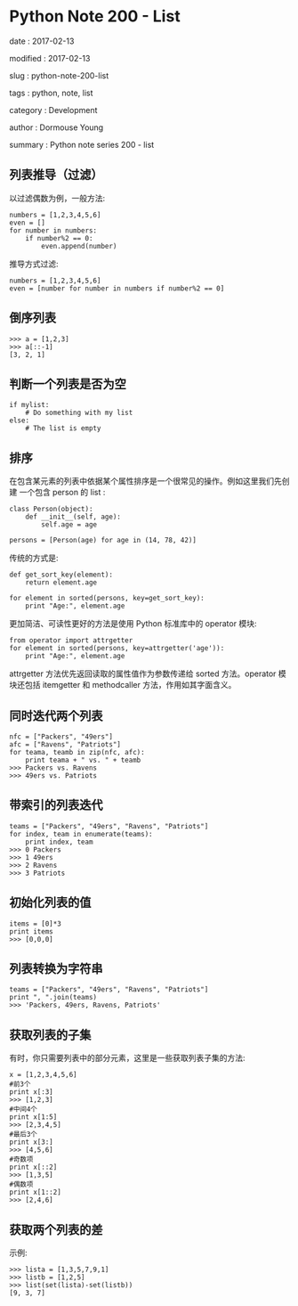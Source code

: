 Python Note 200 - List
======================

date
:   2017-02-13

modified
:   2017-02-13

slug
:   python-note-200-list

tags
:   python, note, list

category
:   Development

author
:   Dormouse Young

summary
:   Python note series 200 - list

列表推导（过滤）
----------------

以过滤偶数为例，一般方法:

    numbers = [1,2,3,4,5,6]
    even = []
    for number in numbers:
        if number%2 == 0:
            even.append(number)

推导方式过滤:

    numbers = [1,2,3,4,5,6]
    even = [number for number in numbers if number%2 == 0]

倒序列表
--------

    >>> a = [1,2,3]
    >>> a[::-1]
    [3, 2, 1]

判断一个列表是否为空
--------------------

    if mylist:
        # Do something with my list
    else:
        # The list is empty

排序
----

在包含某元素的列表中依据某个属性排序是一个很常见的操作。例如这里我们先创建
一个包含 person 的 list :

    class Person(object):
        def __init__(self, age):
            self.age = age

    persons = [Person(age) for age in (14, 78, 42)]

传统的方式是:

    def get_sort_key(element):
        return element.age

    for element in sorted(persons, key=get_sort_key):
        print "Age:", element.age

更加简洁、可读性更好的方法是使用 Python 标准库中的 operator 模块:

    from operator import attrgetter
    for element in sorted(persons, key=attrgetter('age')):
        print "Age:", element.age

attrgetter 方法优先返回读取的属性值作为参数传递给 sorted 方法。operator
模块还包括 itemgetter 和 methodcaller 方法，作用如其字面含义。

同时迭代两个列表
----------------

    nfc = ["Packers", "49ers"]
    afc = ["Ravens", "Patriots"]
    for teama, teamb in zip(nfc, afc):
        print teama + " vs. " + teamb
    >>> Packers vs. Ravens
    >>> 49ers vs. Patriots

带索引的列表迭代
----------------

    teams = ["Packers", "49ers", "Ravens", "Patriots"]
    for index, team in enumerate(teams):
        print index, team
    >>> 0 Packers
    >>> 1 49ers
    >>> 2 Ravens
    >>> 3 Patriots

初始化列表的值
--------------

    items = [0]*3
    print items
    >>> [0,0,0]

列表转换为字符串
----------------

    teams = ["Packers", "49ers", "Ravens", "Patriots"]
    print ", ".join(teams)
    >>> 'Packers, 49ers, Ravens, Patriots'

获取列表的子集
--------------

有时，你只需要列表中的部分元素，这里是一些获取列表子集的方法:

    x = [1,2,3,4,5,6]
    #前3个
    print x[:3]
    >>> [1,2,3]
    #中间4个
    print x[1:5]
    >>> [2,3,4,5]
    #最后3个
    print x[3:]
    >>> [4,5,6]
    #奇数项
    print x[::2]
    >>> [1,3,5]
    #偶数项
    print x[1::2]
    >>> [2,4,6]

获取两个列表的差
----------------

示例:

    >>> lista = [1,3,5,7,9,1]
    >>> listb = [1,2,5]
    >>> list(set(lista)-set(listb))
    [9, 3, 7]
